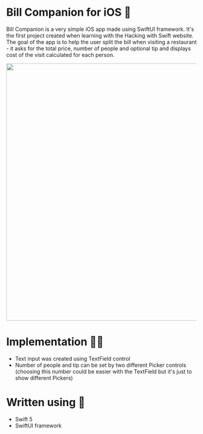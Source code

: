 # Bill Companion for iOS 💸

Bill Companion is a very simple iOS app made using SwiftUI framework. It's the first project created when learning with the Hacking with Swift website.
The goal of the app is to help the user split the bill when visiting a restaurant - it asks for the total price, number of people and optional tip and
displays cost of the visit calculated for each person. 

<p align="center">
  <img width="628" height="680" src="https://i.postimg.cc/bwmtJ2kG/Zrzut-ekranu-2020-12-29-o-21-42-41.png">
</p>

# Implementation 👨‍💻

- Text input was created using TextField control
- Number of people and tip can be set by two different Picker controls (choosing this number could be easier with the TextField but it's just to show different Pickers)

# Written using 🔧

- Swift 5
- SwiftUI framework
